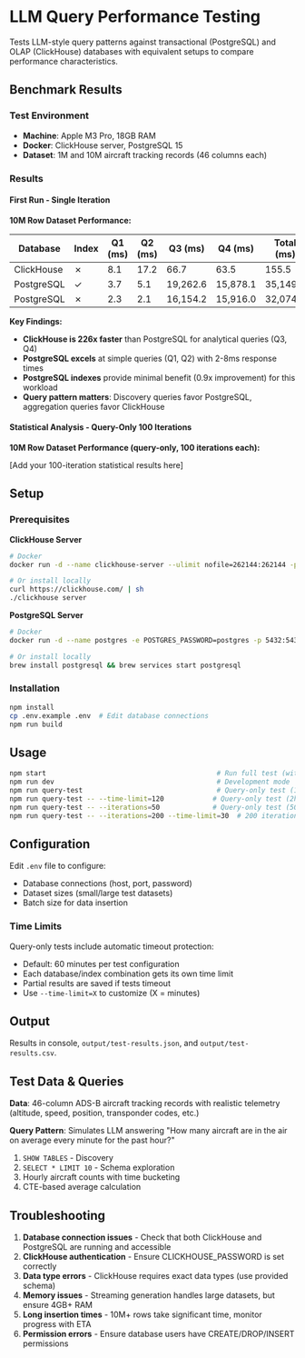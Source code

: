 # LLM Query Performance Testing

Tests LLM-style query patterns against transactional (PostgreSQL) and OLAP (ClickHouse) databases with equivalent setups to compare performance characteristics.

## Benchmark Results

### Test Environment
- **Machine**: Apple M3 Pro, 18GB RAM
- **Docker**: ClickHouse server, PostgreSQL 15
- **Dataset**: 1M and 10M aircraft tracking records (46 columns each)

### Results

#### First Run - Single Iteration

**10M Row Dataset Performance:**

| Database   | Index | Q1 (ms) | Q2 (ms) | Q3 (ms)   | Q4 (ms)   | Total (ms) | Setup (s) |
|------------|-------|---------|---------|-----------|-----------|------------|-----------|
| ClickHouse | ✗     | 8.1     | 17.2    | 66.7      | 63.5      | 155.5      | 140.4     |
| PostgreSQL | ✓     | 3.7     | 5.1     | 19,262.6  | 15,878.1  | 35,149.5   | 1,187.8   |
| PostgreSQL | ✗     | 2.3     | 2.1     | 16,154.2  | 15,916.0  | 32,074.5   | 529.7     |

**Key Findings:**
- **ClickHouse is 226x faster** than PostgreSQL for analytical queries (Q3, Q4)
- **PostgreSQL excels** at simple queries (Q1, Q2) with 2-8ms response times
- **PostgreSQL indexes** provide minimal benefit (0.9x improvement) for this workload
- **Query pattern matters**: Discovery queries favor PostgreSQL, aggregation queries favor ClickHouse

#### Statistical Analysis - Query-Only 100 Iterations

**10M Row Dataset Performance (query-only, 100 iterations each):**

[Add your 100-iteration statistical results here]

## Setup

### Prerequisites

**ClickHouse Server**
```bash
# Docker
docker run -d --name clickhouse-server --ulimit nofile=262144:262144 -p 8123:8123 -p 9000:9000 clickhouse/clickhouse-server

# Or install locally
curl https://clickhouse.com/ | sh
./clickhouse server
```

**PostgreSQL Server**
```bash
# Docker
docker run -d --name postgres -e POSTGRES_PASSWORD=postgres -p 5432:5432 postgres:15

# Or install locally
brew install postgresql && brew services start postgresql
```

### Installation

```bash
npm install
cp .env.example .env  # Edit database connections
npm run build
```

## Usage

```bash
npm start                                          # Run full test (with data generation)
npm run dev                                        # Development mode
npm run query-test                                 # Query-only test (100 iterations, 1hr time limit)
npm run query-test -- --time-limit=120            # Query-only test (2hr time limit)
npm run query-test -- --iterations=50             # Query-only test (50 iterations)
npm run query-test -- --iterations=200 --time-limit=30  # 200 iterations with 30min time limit
```

## Configuration

Edit `.env` file to configure:
- Database connections (host, port, password)
- Dataset sizes (small/large test datasets)
- Batch size for data insertion

### Time Limits

Query-only tests include automatic timeout protection:
- Default: 60 minutes per test configuration
- Each database/index combination gets its own time limit
- Partial results are saved if tests timeout
- Use `--time-limit=X` to customize (X = minutes)

## Output

Results in console, `output/test-results.json`, and `output/test-results.csv`.

## Test Data & Queries

**Data**: 46-column ADS-B aircraft tracking records with realistic telemetry (altitude, speed, position, transponder codes, etc.)

**Query Pattern**: Simulates LLM answering "How many aircraft are in the air on average every minute for the past hour?"
1. `SHOW TABLES` - Discovery
2. `SELECT * LIMIT 10` - Schema exploration  
3. Hourly aircraft counts with time bucketing
4. CTE-based average calculation

## Troubleshooting

1. **Database connection issues** - Check that both ClickHouse and PostgreSQL are running and accessible
2. **ClickHouse authentication** - Ensure CLICKHOUSE_PASSWORD is set correctly
3. **Data type errors** - ClickHouse requires exact data types (use provided schema)
4. **Memory issues** - Streaming generation handles large datasets, but ensure 4GB+ RAM
5. **Long insertion times** - 10M+ rows take significant time, monitor progress with ETA
6. **Permission errors** - Ensure database users have CREATE/DROP/INSERT permissions

